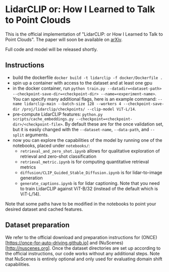 # LidarCLIP or: How I Learned to Talk to Point Clouds

This is the official implementation of "LidarCLIP: or How I Learned to Talk to Point Clouds". The paper will soon be available on [arXiv](https://www.youtube.com/watch?v=dQw4w9WgXcQ).

Full code and model will be released shortly.

## Instructions

- build the dockerfile `docker build -t lidarclip -f docker/Dockerfile .`
- spin up a container with access to the dataset and at least one gpu
- in the docker container, run `python train.py --datadir=<dataset-path> --checkpoint-save-dir=<checkpoint-dir> --name=<experiment-name>`. You can specify many additional flags, here is an example command: `--name lidarclip-main --batch-size 128 --workers 4 --checkpoint-save-dir /proj/lidarclip/checkpoints/ --clip-model ViT-L/14`.
- pre-compute LidarCLIP features: `python.py scripts/cache_embeddings.py --checkpoint=<checkpoint-dir>/<checkpoint-file>`. By default these are for the once validation set, but it is easily changed with the `--dataset-name`, `--data-path`, and `--split` arguments.
- now you can explore the capabilities of the model by running one of the notebooks, placed under `notebooks/`:
    - `retrieval_and_zero_shot.ipynb` allows for qualitative exploration of retrieval and zero-shot classification
    - `retrieval_metric.ipynb` is for computing quantitative retrieval metrics
    - `diffusion/CLIP_Guided_Stable_Diffusion.ipynb` is for lidar-to-image generation
    - `generate_captions.ipynb` is for lidar captioning. Note that you need to train LidarCLIP against ViT-B/32 (instead of the default which is ViT-L/14).

Note that some paths have to be modified in the notebooks to point your desired dataset and cached features.

## Dataset preparation

We refer to the official download and preparation instructions for (ONCE)[https://once-for-auto-driving.github.io] and (NuScenes)[http://nuscenes.org]. Once the dataset directories are set up according to the official instructions, our code works without any additional steps. Note that NuScenes is entirely optional and only used for evaluating domain shift capabilities.
